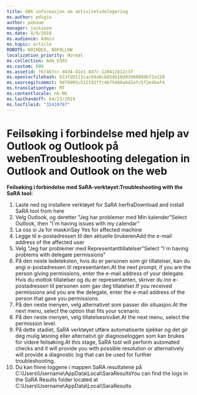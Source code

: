 ```yaml
---
title: 606 informasjon om aktivitetsdelegering
ms.author: pdigia
author: pebaum
manager: jackiesm
ms.date: 4/9/2018
ms.audience: Admin
ms.topic: article
ROBOTS: NOINDEX, NOFOLLOW
localization_priority: Normal
ms.collection: Adm_O365
ms.custom: 606
ms.assetid: f67467cc-d434-41e1-847c-120412b12c3f
ms.openlocfilehash: 633fd9111cac64a8cb85db18d03968089bf2a128
ms.sourcegitcommit: 9d78905c512192ffc4675468abd2efc5f2e4baf4
ms.translationtype: MT
ms.contentlocale: nb-NO
ms.lasthandoff: 04/23/2019
ms.locfileid: "32410787"
---
```

# <a name="troubleshooting-delegation-in-outlook-and-outlook-on-the-web"></a><span data-ttu-id="19b76-102">Feilsøking i forbindelse med hjelp av Outlook og Outlook på weben</span><span class="sxs-lookup"><span data-stu-id="19b76-102">Troubleshooting delegation in Outlook and Outlook on the web</span></span>

<span data-ttu-id="19b76-103">**Feilsøking i forbindelse med SaRA-verktøyet:**</span><span class="sxs-lookup"><span data-stu-id="19b76-103">**Troubleshooting with the SaRA tool:**</span></span>

1. <span data-ttu-id="19b76-104">Laste ned og installere verktøyet for SaRA herfra</span><span class="sxs-lookup"><span data-stu-id="19b76-104">Download and install SaRA tool from here</span></span>
1. <span data-ttu-id="19b76-105">Velg Outlook, og deretter "Jeg har problemer med Min kalender"</span><span class="sxs-lookup"><span data-stu-id="19b76-105">Select Outlook, then "I\`m having issues with my calendar"</span></span>
1. <span data-ttu-id="19b76-106">La oss si Ja for maskin</span><span class="sxs-lookup"><span data-stu-id="19b76-106">Say Yes for affected machine</span></span>
1. <span data-ttu-id="19b76-107">Legge til e-postadressen til den aktuelle brukeren</span><span class="sxs-lookup"><span data-stu-id="19b76-107">Add the e-mail address of the affected user</span></span>
1. <span data-ttu-id="19b76-108">Velg "Jeg har problemer med Representanttillatelser"</span><span class="sxs-lookup"><span data-stu-id="19b76-108">Select "I\`m having problems with delegate permissions"</span></span>
1. <span data-ttu-id="19b76-109">På den neste ledeteksten, hvis du er personen som gir tillatelser, kan du angi e-postadressen til representanten.</span><span class="sxs-lookup"><span data-stu-id="19b76-109">At the next prompt, if you are the person giving permissions, enter the e-mail address of your delegate.</span></span> <span data-ttu-id="19b76-110">Hvis du mottok tillatelser og du er representanten, skriver du inn e-postadressen til personen som gav deg tillatelser.</span><span class="sxs-lookup"><span data-stu-id="19b76-110">If you received permissions and you are the delegate, enter the e-mail address of the person that gave you permissions.</span></span>
1. <span data-ttu-id="19b76-111">På den neste menyen, velg alternativet som passer din situasjon.</span><span class="sxs-lookup"><span data-stu-id="19b76-111">At the next menu, select the option that fits your scenario.</span></span> 
1. <span data-ttu-id="19b76-112">På den neste menyen, velg tillatelsesnivået.</span><span class="sxs-lookup"><span data-stu-id="19b76-112">At the next menu, select the permission level.</span></span>
1. <span data-ttu-id="19b76-113">På dette stadiet, SaRA verktøyet utføre automatiserte sjekker og det gir deg mulig løsning eller alternativt gir diagnoseloggen som kan brukes for videre feilsøking.</span><span class="sxs-lookup"><span data-stu-id="19b76-113">At this stage, SaRA tool will perform automated checks and it will provide you with possible resolution or alternatively will provide a diagnostic log that can be used for further troubleshooting.</span></span>
1. <span data-ttu-id="19b76-114">Du kan finne loggene i mappen SaRA resultatene på C:\Users\Username\AppData\Local\SaraResults</span><span class="sxs-lookup"><span data-stu-id="19b76-114">You can find the logs in the SaRA Results folder located at C:\Users\Username\AppData\Local\SaraResults</span></span>